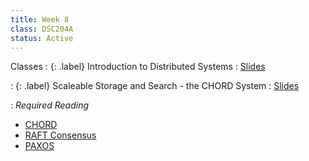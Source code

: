 ```yaml
---
title: Week 8
class: DSC204A
status: Active
---
```



Classes
: {: .label} Introduction to Distributed Systems
  : [Slides](https://drive.google.com/file/d/1ejFGzIBeSrQmmpv9MFX-B3yeC9menZGZ/view?usp=share_link)


: {: .label} Scaleable Storage and Search - the CHORD System
  : [Slides](https://drive.google.com/file/d/1stjtrMW7f1IrLbFue4fRq7LLJU-qKLrA/view?usp=share_link)

  
  

: *Required Reading*
* [CHORD](https://drive.google.com/file/d/1B4aymGoN4SSYA_VumDJFYoVLVdEs_Dn6/view?usp=share_link)
* [RAFT Consensus](https://drive.google.com/file/d/16r66e74YYsqPTfUksPwM0WBUV1x8BBPv/view?usp=share_link)
* [PAXOS](https://drive.google.com/file/d/1422QVpHXcuJDFIcRs3nKf6Y9HUBYWNrI/view?usp=share_link)




<!--Class 1
: {: .label} Batch processing - 2
<!--  : [Slides](assets/slides/18_batch-processing-2.pdf) &#8226; [Recording](https://podcast.ucsd.edu/watch/wi24/dsc204a_a00/20) &#8226; [Scribe Notes](#) 
: *Reading:*
* [Discretized Streams: An Efficient and Fault-Tolerant Model for Stream Processing on Large Clusters (Required)](https://www.usenix.org/system/files/conference/hotcloud12/hotcloud12-final28.pdf)
* [Ray: A Distributed Framework for Emerging AI Applications (Required)](https://arxiv.org/pdf/1712.05889.pdf)
* [Spark SQL: Relational Data Processing in Spark (Required)](https://dl.acm.org/doi/pdf/10.1145/2723372.2742797)
* [Delay Scheduling: A Simple Technique for Achieving Locality and Fairness in Cluster Scheduling (Optional)](https://people.eecs.berkeley.edu/~matei/papers/2010/eurosys_delay_scheduling.pdf)
* [PowerGraph: Distributed Graph-Parallel Computation on Natural Graphs (Optional)](https://www.usenix.org/system/files/conference/osdi12/osdi12-final-167.pdf)


Class 2
: {: .label} Streaming processing - 1
<!--  : [Slides](assets/slides/19_stream-processing-1.pdf) &#8226; [Recording](https://podcast.ucsd.edu/watch/wi24/dsc204a_a00/21) &#8226; [Scribe Notes] (assets/scribe_notes/Feb_28_scribe_note.pdf)
: *Reading:* 
* [Discretized Streams: An Efficient and Fault-Tolerant Model for Stream Processing on Large Clusters (Required)](https://www.usenix.org/system/files/conference/hotcloud12/hotcloud12-final28.pdf)
* [Ray: A Distributed Framework for Emerging AI Applications (Required)](https://arxiv.org/pdf/1712.05889.pdf)
* [Spark SQL: Relational Data Processing in Spark (Required)](https://dl.acm.org/doi/pdf/10.1145/2723372.2742797)
* [Delay Scheduling: A Simple Technique for Achieving Locality and Fairness in Cluster Scheduling (Optional)](https://people.eecs.berkeley.edu/~matei/papers/2010/eurosys_delay_scheduling.pdf)
* [PowerGraph: Distributed Graph-Parallel Computation on Natural Graphs (Optional)](https://www.usenix.org/system/files/conference/osdi12/osdi12-final-167.pdf)


Class 3
: {: .label} Streaming processing - 2
<!--  : [Slides](assets/slides/20_stream-processing-2.pdf) &#8226; [Recording](https://podcast.ucsd.edu/watch/wi24/dsc204a_a00/22) &#8226; [Scribe Notes](assets/scribe_notes/Mar_1_scribe_note.pdf) 
: *Reading:* 
* [Discretized Streams: An Efficient and Fault-Tolerant Model for Stream Processing on Large Clusters (Required)](https://www.usenix.org/system/files/conference/hotcloud12/hotcloud12-final28.pdf)
* [Ray: A Distributed Framework for Emerging AI Applications (Required)](https://arxiv.org/pdf/1712.05889.pdf)
* [Spark SQL: Relational Data Processing in Spark (Required)](https://dl.acm.org/doi/pdf/10.1145/2723372.2742797)
* [Delay Scheduling: A Simple Technique for Achieving Locality and Fairness in Cluster Scheduling (Optional)](https://people.eecs.berkeley.edu/~matei/papers/2010/eurosys_delay_scheduling.pdf)
* [PowerGraph: Distributed Graph-Parallel Computation on Natural Graphs (Optional)](https://www.usenix.org/system/files/conference/osdi12/osdi12-final-167.pdf)
-->
